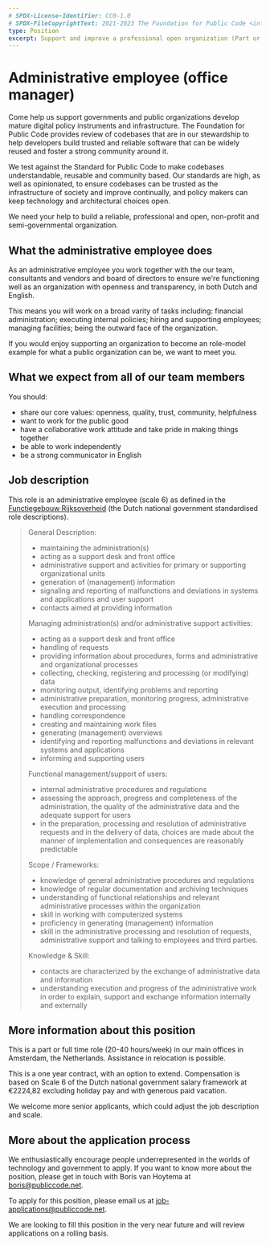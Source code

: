 ```yaml
---
# SPDX-License-Identifier: CC0-1.0
# SPDX-FileCopyrightText: 2021-2023 The Foundation for Public Code <info@publiccode.net>
type: Position
excerpt: Support and improve a professional open organization (Part or full time, Amsterdam)
---
```


# Administrative employee (office manager)

Come help us support governments and public organizations develop mature digital policy instruments and infrastructure.
The Foundation for Public Code provides review of codebases that are in our stewardship to help developers build trusted and reliable software that can be widely reused and foster a strong community around it.

We test against the Standard for Public Code to make codebases understandable, reusable and community based.
Our standards are high, as well as opinionated, to ensure codebases can be trusted as the infrastructure of society and improve continually, and policy makers can keep technology and architectural choices open.

We need your help to build a reliable, professional and open, non-profit and semi-governmental organization.

## What the administrative employee does

As an administrative employee you work together with the our team, consultants and vendors and board of directors to ensure we're functioning well as an organization with openness and transparency, in both Dutch and English.

This means you will work on a broad varity of tasks including: financial administration; executing internal policies; hiring and supporting employees; managing facilities; being the outward face of the organization.

If you would enjoy supporting an organization to become an role-model example for what a public organization can be, we want to meet you.

## What we expect from all of our team members

You should:

* share our core values: openness, quality, trust, community, helpfulness
* want to work for the public good
* have a collaborative work attitude and take pride in making things together
* be able to work independently
* be a strong communicator in English

## Job description

This role is an administrative employee (scale 6) as defined in the [Functiegebouw Rijksoverheid](https://www.functiegebouwrijksoverheid.nl/functiegebouw/functiefamilies/bedrijfsvoering/medewerker-administratie) (the Dutch national government standardised role descriptions).

> General Description:
>
> * maintaining the administration(s)
> * acting as a support desk and front office
> * administrative support and activities for primary or supporting organizational units
> * generation of (management) information
> * signaling and reporting of malfunctions and deviations in systems and applications and user support
> * contacts aimed at providing information
>
> Managing administration(s) and/or administrative support activities:
>
> * acting as a support desk and front office
> * handling of requests
> * providing information about procedures, forms and administrative and organizational processes
> * collecting, checking, registering and processing (or modifying) data
> * monitoring output, identifying problems and reporting
> * administrative preparation, monitoring progress, administrative execution and processing
> * handling correspondence
> * creating and maintaining work files
> * generating (management) overviews
> * identifying and reporting malfunctions and deviations in relevant systems and applications
> * informing and supporting users
>
> Functional management/support of users:
>
> * internal administrative procedures and regulations
> * assessing the approach, progress and completeness of the administration, the quality of the administrative data and the adequate support for users
> * in the preparation, processing and resolution of administrative requests and in the delivery of data, choices are made about the manner of implementation and consequences are reasonably predictable
>
> Scope / Frameworks:
>
> * knowledge of general administrative procedures and regulations
> * knowledge of regular documentation and archiving techniques
> * understanding of functional relationships and relevant administrative processes within the organization
> * skill in working with computerized systems
> * proficiency in generating (management) information
> * skill in the administrative processing and resolution of requests, administrative support and talking to employees and third parties.
>
> Knowledge & Skill:
>
> * contacts are characterized by the exchange of administrative data and information
> * understanding execution and progress of the administrative work in order to explain, support and exchange information internally and externally

## More information about this position

This is a part or full time role (20-40 hours/week) in our main offices in Amsterdam, the Netherlands. Assistance in relocation is possible.

This is a one year contract, with an option to extend. Compensation is based on Scale 6 of the Dutch national government salary framework at €2224,82 excluding holiday pay and with generous paid vacation.

We welcome more senior applicants, which could adjust the job description and scale.

## More about the application process

We enthusiastically encourage people underrepresented in the worlds of technology and government to apply.
If you want to know more about the position, please get in touch with Boris van Hoytema at <boris@publiccode.net>.

To apply for this position, please email us at <job-applications@publiccode.net>.

We are looking to fill this position in the very near future and will review applications on a rolling basis.
